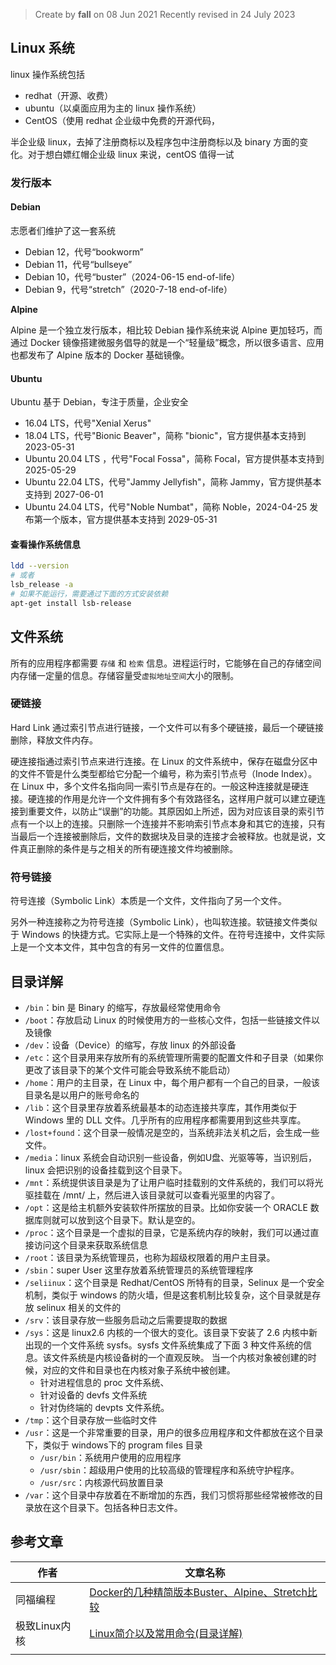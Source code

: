 > Create by **fall** on 08 Jun 2021
> Recently revised in 24 July 2023

## Linux 系统

linux 操作系统包括

- redhat（开源、收费）
- ubuntu（以桌面应用为主的 linux 操作系统）
- CentOS（使用 redhat 企业级中免费的开源代码，

半企业级 linux，去掉了注册商标以及程序包中注册商标以及 binary 方面的变化。对于想白嫖红帽企业级 linux 来说，centOS 值得一试

### 发行版本

#### Debian

志愿者们维护了这一套系统

- Debian 12，代号“bookworm”
- Debian 11，代号“bullseye”
- Debian 10，代号“buster”（2024-06-15 end-of-life）
- Debian 9，代号“stretch”（2020-7-18 end-of-life）

**Alpine**

Alpine 是一个独立发行版本，相比较 Debian 操作系统来说 Alpine 更加轻巧，而通过 Docker 镜像搭建微服务倡导的就是一个“轻量级”概念，所以很多语言、应用也都发布了 Alpine 版本的 Docker 基础镜像。

#### Ubuntu

Ubuntu 基于 Debian，专注于质量，企业安全

- 16.04 LTS，代号"Xenial Xerus"
- 18.04 LTS，代号"Bionic Beaver"，简称 "bionic"，官方提供基本支持到 2023-05-31
- Ubuntu 20.04 LTS ，代号"Focal Fossa"，简称 Focal，官方提供基本支持到 2025-05-29
- Ubuntu 22.04 LTS，代号"Jammy Jellyfish"，简称 Jammy，官方提供基本支持到 2027-06-01
- Ubuntu 24.04 LTS，代号"Noble Numbat"，简称 Noble，2024-04-25 发布第一个版本，官方提供基本支持到 2029-05-31

#### 查看操作系统信息

```bash
ldd --version
# 或者
lsb_release -a
# 如果不能运行，需要通过下面的方式安装依赖
apt-get install lsb-release
```

## 文件系统

所有的应用程序都需要 `存储` 和 `检索` 信息。进程运行时，它能够在自己的存储空间内存储一定量的信息。存储容量受`虚拟地址空间`大小的限制。

### 硬链接

Hard Link 通过索引节点进行链接，一个文件可以有多个硬链接，最后一个硬链接删除，释放文件内存。

硬连接指通过索引节点来进行连接。在 Linux 的文件系统中，保存在磁盘分区中的文件不管是什么类型都给它分配一个编号，称为索引节点号（Inode  Index）。在 Linux 中，多个文件名指向同一索引节点是存在的。一般这种连接就是硬连接。硬连接的作用是允许一个文件拥有多个有效路径名，这样用户就可以建立硬连接到重要文件，以防止“误删”的功能。其原因如上所述，因为对应该目录的索引节点有一个以上的连接。只删除一个连接并不影响索引节点本身和其它的连接，只有当最后一个连接被删除后，文件的数据块及目录的连接才会被释放。也就是说，文件真正删除的条件是与之相关的所有硬连接文件均被删除。

### 符号链接

符号连接（Symbolic Link）本质是一个文件，文件指向了另一个文件。

另外一种连接称之为符号连接（Symbolic Link），也叫软连接。软链接文件类似于 Windows 的快捷方式。它实际上是一个特殊的文件。在符号连接中，文件实际上是一个文本文件，其中包含的有另一文件的位置信息。

## 目录详解

- `/bin`：bin 是 Binary 的缩写，存放最经常使用命令
- `/boot`：存放启动 Linux 的时候使用方的一些核心文件，包括一些链接文件以及镜像
- `/dev`：设备（Device）的缩写，存放 linux 的外部设备
- `/etc`：这个目录用来存放所有的系统管理所需要的配置文件和子目录（如果你更改了该目录下的某个文件可能会导致系统不能启动）
- `/home`：用户的主目录，在 Linux 中，每个用户都有一个自己的目录，一般该目录名是以用户的账号命名的
- `/lib`：这个目录里存放着系统最基本的动态连接共享库，其作用类似于 Windows 里的 DLL 文件。几乎所有的应用程序都需要用到这些共享库。
- `/lost+found`：这个目录一般情况是空的，当系统非法关机之后，会生成一些文件。
- `/media`：linux 系统会自动识别一些设备，例如U盘、光驱等等，当识别后，linux 会把识别的设备挂载到这个目录下。
- `/mnt`：系统提供该目录是为了让用户临时挂载别的文件系统的，我们可以将光驱挂载在 /mnt/ 上，然后进入该目录就可以查看光驱里的内容了。
- `/opt`：这是给主机额外安装软件所摆放的目录。比如你安装一个 ORACLE 数据库则就可以放到这个目录下。默认是空的。
- `/proc`：这个目录是一个虚拟的目录，它是系统内存的映射，我们可以通过直接访问这个目录来获取系统信息
- `/root`：该目录为系统管理员，也称为超级权限着的用户主目录。
- `/sbin`：super User 这里存放着系统管理员的系统管理程序
- `/seliinux`：这个目录是 Redhat/CentOS 所特有的目录，Selinux 是一个安全机制，类似于 windows 的防火墙，但是这套机制比较复杂，这个目录就是存放 selinux 相关的文件的
- `/srv`：该目录存放一些服务启动之后需要提取的数据
- `/sys`：这是 linux2.6 内核的一个很大的变化。该目录下安装了 2.6 内核中新出现的一个文件系统 sysfs。sysfs 文件系统集成了下面 3 种文件系统的信息。该文件系统是内核设备树的一个直观反映。 当一个内核对象被创建的时候，对应的文件和目录也在内核对象子系统中被创建。
  - 针对进程信息的 proc 文件系统、
  - 针对设备的 devfs 文件系统
  - 针对伪终端的 devpts 文件系统。
- `/tmp`：这个目录存放一些临时文件
- `/usr`：这是一个非常重要的目录，用户的很多应用程序和文件都放在这个目录下，类似于 windows下的 program files 目录
  - `/usr/bin`：系统用户使用的应用程序
  - `/usr/sbin`：超级用户使用的比较高级的管理程序和系统守护程序。
  - `/usr/src`：内核源代码放置目录
- `/var`：这个目录中存放着在不断增加的东西，我们习惯将那些经常被修改的目录放在这个目录下。包括各种日志文件。



## 参考文章

| 作者          | 文章名称                                                     |
| ------------- | ------------------------------------------------------------ |
| 同福编程      | [Docker的几种精简版本Buster、Alpine、Stretch比较](https://zhuanlan.zhihu.com/p/374508641) |
| 极致Linux内核 | [Linux简介以及常用命令(目录详解)](https://zhuanlan.zhihu.com/p/563023127) |
|               |                                                              |

